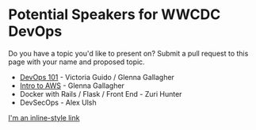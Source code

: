 # Potential Speakers for WWCDC DevOps

Do you have a topic you'd like to present on? Submit a pull request to this page with your name and proposed topic.

- [DevOps 101](http://slides.com/victoriaguido/devops-101#/) - Victoria Guido / Glenna Gallagher
- [Intro to AWS](http://slides.com/glenna/deck) - Glenna Gallagher
- Docker with Rails / Flask / Front End - Zuri Hunter
- DevSecOps - Alex Ulsh

[I'm an inline-style link](https://www.google.com)
